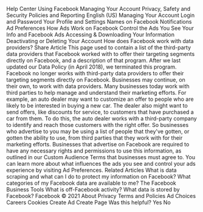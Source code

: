 Help Center
Using Facebook
Managing Your Account
Privacy, Safety and Security
Policies and Reporting
English (US)
Managing Your Account
Login and Password
Your Profile and Settings
Names on Facebook
Notifications
Ad Preferences
How Ads Work on Facebook
Control the Ads You See
Your Info and Facebook Ads
Accessing & Downloading Your Information
Deactivating or Deleting Your Account
How does Facebook work with data providers?
Share Article
This page used to contain a list of the third-party data providers that Facebook worked with to offer their targeting segments directly on Facebook, and a description of that program. After we last updated our Data Policy (in April 2018), we terminated this program. Facebook no longer works with third-party data providers to offer their targeting segments directly on Facebook.
Businesses may continue, on their own, to work with data providers. Many businesses today work with third parties to help manage and understand their marketing efforts. For example, an auto dealer may want to customize an offer to people who are likely to be interested in buying a new car. The dealer also might want to send offers, like discounts for service, to customers that have purchased a car from them. To do this, the auto dealer works with a third-party company to identify and reach those customers with the right offer.
So businesses who advertise to you may be using a list of people that they've gotten, or gotten the ability to use, from third parties that they work with for their marketing efforts. Businesses that advertise on Facebook are required to have any necessary rights and permissions to use this information, as outlined in our Custom Audience Terms that businesses must agree to.
You can learn more about what influences the ads you see and control your ads experience by visiting Ad Preferences.
Related Articles
What is data scraping and what can I do to protect my information on Facebook?
What categories of my Facebook data are available to me?
The Facebook Business Tools
What is off-Facebook activity?
What data is stored by Facebook?
Facebook © 2021
About
Privacy
Terms and Policies
Ad Choices
Careers
Cookies
Create Ad
Create Page
Was this helpful?
Yes
No